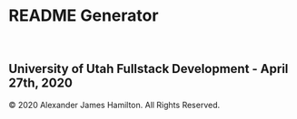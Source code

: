 # README Generator
​
## University of Utah Fullstack Development - April 27th, 2020















© 2020 Alexander James Hamilton. All Rights Reserved.
